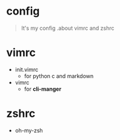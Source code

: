 # config
> It's my config .about vimrc and zshrc
# vimrc
 * init.vimrc
 	* for python c and markdown
 * vimrc
 	* for **cli-manger** 
# zshrc
 * oh-my-zsh

